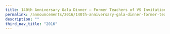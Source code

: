 ```yaml
---
title: 140th Anniversary Gala Dinner – Former Teachers of VS Invitation
permalink: /announcements/2016/140th-anniversary-gala-dinner-former-teachers-of-vs-invitation/
description: ""
third_nav_title: "2016"
---
```


